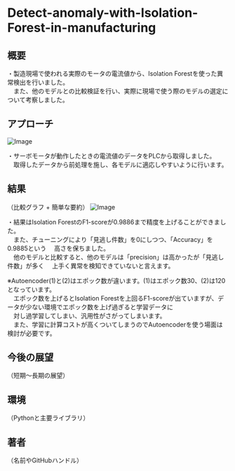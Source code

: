 # Detect-anomaly-with-Isolation-Forest-in-manufacturing

## 概要

・製造現場で使われる実際のモータの電流値から、Isolation Forestを使った異常検出を行いました。\
　また、他のモデルとの比較検証を行い、実際に現場で使う際のモデルの選定について考察しました。

## アプローチ

![Image](https://github.com/user-attachments/assets/b0e1ec4f-1a4d-4411-9d11-e624cb735d91)


・サーボモータが動作したときの電流値のデータをPLCから取得しました。\
　取得したデータから前処理を施し、各モデルに適応しやすいように行います。

## 結果
（比較グラフ + 簡単な要約）
![Image](https://github.com/user-attachments/assets/dc46bfc4-4351-42f6-be50-8806cd795a5d)

・結果はIsolation ForestのF1-scoreが0.9886まで精度を上げることができました。\
　また、チューニングにより「見逃し件数」を0にしつつ、「Accuracy」を0.9885という
　高さを保ちました。\
　他のモデルと比較すると、他のモデルは「precision」は高かったが「見逃し件数」が多く
　上手く異常を検知できていないと言えます。

 
※Autoencoder(1)と(2)はエポック数が違います。(1)はエポック数30、(2)は120となっています。\
　エポック数を上げるとIsolation Forestを上回るF1-scoreが出ていますが、データが少ない環境でエポック数を上げ過ぎると学習データに\
　対し過学習してしまい、汎用性がさがってしまいます。\
　また、学習に計算コストが高くついてしまうのでAutoencoderを使う場面は検討が必要です。




## 今後の展望
（短期〜長期の展望）

## 環境
（Pythonと主要ライブラリ）

## 著者
（名前やGitHubハンドル）
